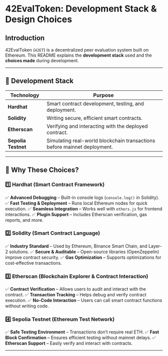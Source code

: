 # **42EvalToken: Development Stack & Design Choices**

## **Introduction**
42EvalToken (`42ET`) is a decentralized peer evaluation system built on Ethereum.
This README explains the **development stack** used and the **choices made** during development.

---

## **🔹 Development Stack**

| **Technology**  | **Purpose** |
|---------------|------------|
| **Hardhat**  | Smart contract development, testing, and deployment. |
| **Solidity**  | Writing secure, efficient smart contracts. |
| **Etherscan**  | Verifying and interacting with the deployed contract. |
| **Sepolia Testnet**  | Simulating real-world blockchain transactions before mainnet deployment. |

---

## **🔹 Why These Choices?**

### **1️⃣ Hardhat (Smart Contract Framework)**
✅ **Advanced Debugging** – Built-in console logs (`console.log()` in Solidity).
✅ **Fast Testing & Deployment** – Runs local Ethereum nodes for quick execution.
✅ **Seamless Integration** – Works well with `ethers.js` for frontend interactions.
✅ **Plugin Support** – Includes Etherscan verification, gas reports, and more.

### **2️⃣ Solidity (Smart Contract Language)**
✅ **Industry Standard** – Used by Ethereum, Binance Smart Chain, and Layer-2 solutions.
✅ **Secure & Auditable** – Open-source libraries (OpenZeppelin) improve contract security.
✅ **Gas Optimization** – Supports optimizations for cost-effective transactions.

### **3️⃣ Etherscan (Blockchain Explorer & Contract Interaction)**
✅ **Contract Verification** – Allows users to audit and interact with the contract.
✅ **Transaction Tracking** – Helps debug and verify contract execution.
✅ **No-Code Interaction** – Users can call smart contract functions without writing code.

### **4️⃣ Sepolia Testnet (Ethereum Test Network)**
✅ **Safe Testing Environment** – Transactions don’t require real ETH.
✅ **Fast Block Confirmation** – Ensures efficient testing without mainnet delays.
✅ **Etherscan Support** – Easily verify and interact with contracts.

---
